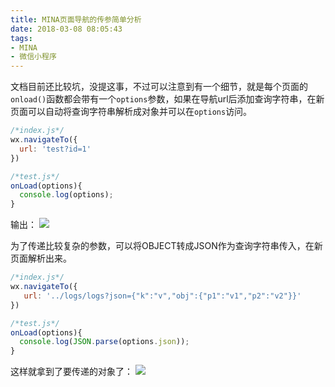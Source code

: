 ```yaml
---
title: MINA页面导航的传参简单分析
date: 2018-03-08 08:05:43
tags: 
- MINA
- 微信小程序
---
```


文档目前还比较坑，没提这事，不过可以注意到有一个细节，就是每个页面的`onload()`函数都会带有一个`options`参数，如果在导航url后添加查询字符串，在新页面可以自动将查询字符串解析成对象并可以在`options`访问。

```js
/*index.js*/
wx.navigateTo({
  url: 'test?id=1'
})
```

<!-- more -->

```js
/*test.js*/
onLoad(options){
  console.log(options);
}
```
输出：
![](http://odovakhft.bkt.clouddn.com/QQ%E6%88%AA%E5%9B%BE20160929232130.png)

为了传递比较复杂的参数，可以将OBJECT转成JSON作为查询字符串传入，在新页面解析出来。
```js
/*index.js*/
wx.navigateTo({
   url: '../logs/logs?json={"k":"v","obj":{"p1":"v1","p2":"v2"}}'
})
```
```js
/*test.js*/
onLoad(options){
  console.log(JSON.parse(options.json));
}
```

这样就拿到了要传递的对象了：
![](http://odovakhft.bkt.clouddn.com/QQ%E6%88%AA%E5%9B%BE20160929232701.png)